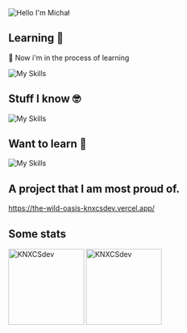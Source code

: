 <img alt="Hello I'm Michał" align="center" src="https://readme-typing-svg.demolab.com?font=Fira+Code&size=19&pause=1000&color=blue&center=false&vCenter=true&width=435&lines=Hello+I'm+Michał">

## Learning 📖

<div display:flex;'>
  
📢 Now i'm in the process of learning 

![My Skills](https://skillicons.dev/icons?i=react,nextjs)

</div>

## Stuff I know 🤓

![My Skills](https://skillicons.dev/icons?i=git,html,github,npm,css,scss,tailwind,javascript,vite,redux,supabase,styledcomponents)

## Want to learn 🧠

![My Skills](https://skillicons.dev/icons?i=react,docker,typescript,nodejs,nextjs)

## A project that I am most proud of.
https://the-wild-oasis-knxcsdev.vercel.app/

## Some stats

<span>
<img  height="150px" src="https://github-readme-stats.vercel.app/api/top-langs?username=KNXCSdev&show_icons=true&locale=en&layout=compact&theme=transparent" alt="KNXCSdev" /> 
</span>
<span>
<img height="150px" src="https://github-readme-stats.vercel.app/api?username=KNXCSdev&show_icons=true&locale=en&theme=transparent" alt="KNXCSdev" />
</span>


